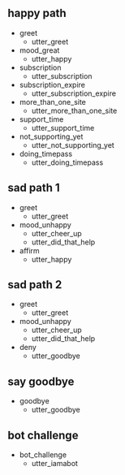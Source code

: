 ## happy path
* greet
  - utter_greet
* mood_great
  - utter_happy
* subscription
  - utter_subscription
* subscription_expire
  - utter_subscription_expire
* more_than_one_site
  - utter_more_than_one_site
* support_time
  - utter_support_time
* not_supporting_yet
  - utter_not_supporting_yet
* doing_timepass
  - utter_doing_timepass

## sad path 1
* greet
  - utter_greet
* mood_unhappy
  - utter_cheer_up
  - utter_did_that_help
* affirm
  - utter_happy

## sad path 2
* greet
  - utter_greet
* mood_unhappy
  - utter_cheer_up
  - utter_did_that_help
* deny
  - utter_goodbye

## say goodbye
* goodbye
  - utter_goodbye

## bot challenge
* bot_challenge
  - utter_iamabot
